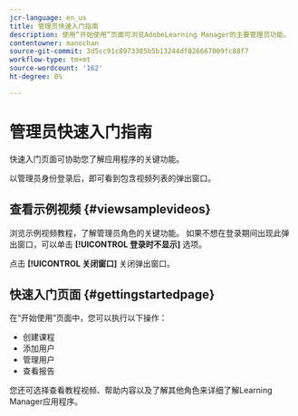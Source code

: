 ```yaml
---
jcr-language: en_us
title: 管理员快速入门指南
description: 使用“开始使用”页面可浏览AdobeLearning Manager的主要管理员功能。
contentowner: manochan
source-git-commit: 3d5cc91c8973385b5b13244df026667009fc88f7
workflow-type: tm+mt
source-wordcount: '162'
ht-degree: 0%

---
```




# 管理员快速入门指南

快速入门页面可协助您了解应用程序的关键功能。

以管理员身份登录后，即可看到包含视频列表的弹出窗口。

## 查看示例视频 {#viewsamplevideos}

浏览示例视频教程，了解管理员角色的关键功能。 如果不想在登录期间出现此弹出窗口，可以单击 **[!UICONTROL 登录时不显示]** 选项。

点击 **[!UICONTROL 关闭窗口]** 关闭弹出窗口。

<!--![](assets/welcome-videos-e1439961904106.png)-->

## 快速入门页面 {#gettingstartedpage}

在“开始使用”页面中，您可以执行以下操作：

* 创建课程
* 添加用户
* 管理用户
* 查看报告

您还可选择查看教程视频、帮助内容以及了解其他角色来详细了解Learning Manager应用程序。

<!--![](assets/admin-landing-page-300x204.png)-->
